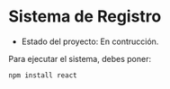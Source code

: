 <h1> Sistema de Registro</h1>

- Estado del proyecto: En contrucción.

Para ejecutar el sistema, debes poner: 

```npm install react```
